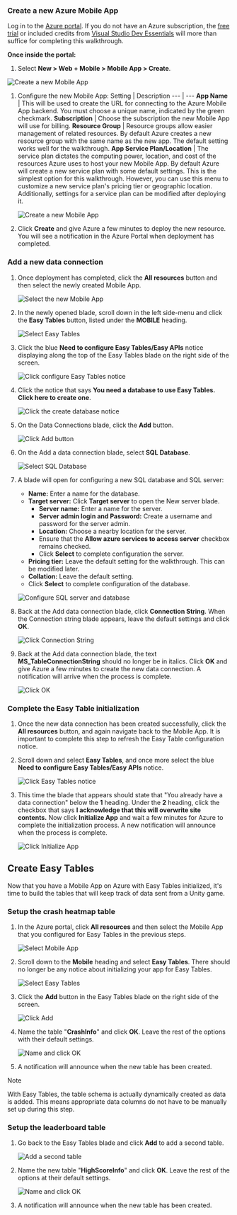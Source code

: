 ### Create a new Azure Mobile App

Log in to the [Azure portal](https://ms.portal.azure.com). If you do not have an Azure subscription, the [free trial](https://aka.ms/azft-gaming) or included credits from [Visual Studio Dev Essentials](https://www.visualstudio.com/dev-essentials/) will more than suffice for completing this walkthrough.

**Once inside the portal:**

1. Select **New > Web + Mobile > Mobile App > Create**.

  ![Create a new Mobile App](../media/vstu_azure-configure-easy-tables-image1.png)

1. Configure the new Mobile App:
   Setting | Description
   --- | ---
   **App Name** | This will be used to create the URL for connecting to the Azure Mobile App backend. You must choose a unique name, indicated by the green checkmark.
   **Subscription** | Choose the subscription the new Mobile App will use for billing.
   **Resource Group** | Resource groups allow easier management of related resources. By default Azure creates a new resource group with the same name as the new app. The default setting works well for the walkthrough.
   **App Service Plan/Location** | The service plan dictates the computing power, location, and cost of the resources Azure uses to host your new Mobile App. By default Azure will create a new service plan with some default settings. This is the simplest option for this walkthrough. However, you can use this menu to customize a new service plan's pricing tier or geographic location. Additionally, settings for a service plan can be modified after deploying it.

   ![Create a new Mobile App](../media/vstu_azure-configure-easy-tables-image2.png)

1. Click **Create** and give Azure a few minutes to deploy the new resource. You will see a notification in the Azure Portal when deployment has completed.

### Add a new data connection

1. Once deployment has completed, click the **All resources** button and then select the newly created Mobile App.

   ![Select the new Mobile App](../media/vstu_azure-configure-easy-tables-image3.png)

1. In the newly opened blade, scroll down in the left side-menu and click the **Easy Tables** button, listed under the **MOBILE** heading.

   ![Select Easy Tables](../media/vstu_azure-configure-easy-tables-image4.png)

1. Click the blue **Need to configure Easy Tables/Easy APIs** notice displaying along the top of the Easy Tables blade on the right side of the screen.

   ![Click configure Easy Tables notice](../media/vstu_azure-configure-easy-tables-image5.png)

1. Click the notice that says **You need a database to use Easy Tables. Click here to create one**.

   ![Click the create database notice](../media/vstu_azure-configure-easy-tables-image6.png)

1. On the Data Connections blade, click the **Add** button.

   ![Click Add button](../media/vstu_azure-configure-easy-tables-image7.png)

1. On the Add a data connection blade, select **SQL Database**.

   ![Select SQL Database](../media/vstu_azure-configure-easy-tables-image8.png)

1. A blade will open for configuring a new SQL database and SQL server:
   * **Name:** Enter a name for the database.
   * **Target server:** Click **Target server** to open the New server blade.
     * **Server name:** Enter a name for the server.
     * **Server admin login and Password:** Create a username and password for the server admin.
     * **Location:** Choose a nearby location for the server.
     * Ensure that the **Allow azure services to access server** checkbox remains checked.
     * Click **Select** to complete configuration the server.
   * **Pricing tier:** Leave the default setting for the walkthrough. This can be modified later.
   * **Collation:** Leave the default setting.
   * Click **Select** to complete configuration of the database.

   ![Configure SQL server and database](../media/vstu_azure-configure-easy-tables-image9.png)

1. Back at the Add data connection blade, click **Connection String**. When the Connection string blade appears, leave the default settings and click **OK**.

   ![Click Connection String](../media/vstu_azure-configure-easy-tables-image9.1.png)

1. Back at the Add data connection blade, the text **MS_TableConnectionString** should no longer be in italics. Click **OK** and give Azure a few minutes to create the new data connection. A notification will arrive when the process is complete.

   ![Click OK](../media/vstu_azure-configure-easy-tables-image9.2.png)

### Complete the Easy Table initialization

1. Once the new data connection has been created successfully, click the **All resources** button, and again navigate back to the Mobile App. It is important to complete this step to refresh the Easy Table configuration notice.

1. Scroll down and select **Easy Tables**, and once more select the blue **Need to configure Easy Tables/Easy APIs** notice.

   ![Click Easy Tables notice](../media/vstu_azure-configure-easy-tables-image5.png)

1. This time the blade that appears should state that "You already have a data connection" below the **1** heading. Under the **2** heading, click the checkbox that says **I acknowledge that this will overwrite site contents.** Now click **Initialize App** and wait a few minutes for Azure to complete the initialization process. A new notification will announce when the process is complete.

   ![Click Initialize App](../media/vstu_azure-configure-easy-tables-image10.png)

## Create Easy Tables

Now that you have a Mobile App on Azure with Easy Tables initialized, it's time to build the tables that will keep track of data sent from a Unity game.

### Setup the crash heatmap table

1. In the Azure portal, click **All resources** and then select the Mobile App that you configured for Easy Tables in the previous steps.

   ![Select Mobile App](../media/vstu_azure-setup-table-schema-image1.png)

1. Scroll down to the **Mobile** heading and select **Easy Tables**. There should no longer be any notice about initializing your app for Easy Tables.

   ![Select Easy Tables](../media/vstu_azure-setup-table-schema-image2.png)

1. Click the **Add** button in the Easy Tables blade on the right side of the screen.

   ![Click Add](../media/vstu_azure-setup-table-schema-image3.png)

1. Name the table "**CrashInfo**" and click **OK**. Leave the rest of the options with their default settings.

   ![Name and click OK](../media/vstu_azure-setup-table-schema-image4.png)

1. A notification will announce when the new table has been created.

> [!NOTE]
> With Easy Tables, the table schema is actually dynamically created as data is added. This means appropriate data columns do not have to be manually set up during this step.

### Setup the leaderboard table

1. Go back to the Easy Tables blade and click **Add** to add a second table.

   ![Add a second table](../media/vstu_azure-setup-table-schema-image10.png)

1. Name the new table "**HighScoreInfo**" and click **OK**. Leave the rest of the options at their default settings.

   ![Name and click OK](../media/vstu_azure-setup-table-schema-image11.png)

1. A notification will announce when the new table has been created.